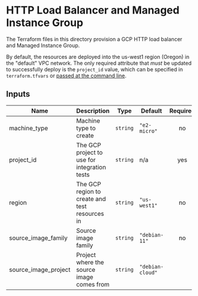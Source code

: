 # HTTP Load Balancer and Managed Instance Group

The Terraform files in this directory provision a GCP HTTP load balancer and Managed Instance Group.

By default, the resources are deployed into the us-west1 region (Oregon) in the "default" VPC network. The only required attribute that *must* be updated to successfully deploy is the `project_id` value, which can be specified in `terraform.tfvars` or [passed at the command line](https://developer.hashicorp.com/terraform/language/values/variables#variables-on-the-command-line).

## Inputs

| Name | Description | Type | Default | Required |
|------|-------------|------|---------|:--------:|
| machine_type | Machine type to create | `string` |  `"e2-micro"` | no |
| project_id | The GCP project to use for integration tests | `string` | n/a | yes |
| region | The GCP region to create and test resources in | `string` | `"us-west1"` | no |
| source_image_family | Source image family | `string` | `"debian-11"` | no |
| source_image_project |Project where the source image comes from | `string` | `"debian-cloud"` |
